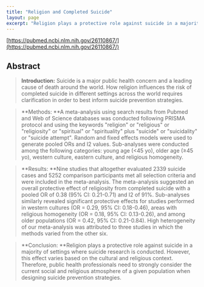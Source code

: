 ```yaml
---
title: "Religion and Completed Suicide"
layout: page
excerpt: "Religion plays a protective role against suicide in a majority of settings where suicide research is conducted. However, this effect varies based on the cultural and religious context. Therefore, public health professionals need to strongly consider the current social and religious atmosphere of a given population when designing suicide prevention strategies."
---
```


[https://pubmed.ncbi.nlm.nih.gov/26110867/](https://pubmed.ncbi.nlm.nih.gov/26110867/)
## Abstract

> **Introduction:** Suicide is a major public health concern and a leading cause of death around the world. How religion influences the risk of completed suicide in different settings across the world requires clarification in order to best inform suicide prevention strategies.

> **Methods:&nbsp;**A meta-analysis using search results from Pubmed and Web of Science databases was conducted following PRISMA protocol and using the keywords "religion" or "religious" or "religiosity" or "spiritual" or "spirituality" plus "suicide" or "suicidality" or "suicide attempt". Random and fixed effects models were used to generate pooled ORs and I2 values. Sub-analyses were conducted among the following categories: young age (&lt;45 yo), older age (≥45 yo), western culture, eastern culture, and religious homogeneity.


> **Results:&nbsp;**Nine studies that altogether evaluated 2339 suicide cases and 5252 comparison participants met all selection criteria and were included in the meta-analysis. The meta-analysis suggested an overall protective effect of religiosity from completed suicide with a pooled OR of 0.38 (95% CI: 0.21-0.71) and I2 of 91%. Sub-analyses similarly revealed significant protective effects for studies performed in western cultures (OR = 0.29, 95% CI: 0.18-0.46), areas with religious homogeneity (OR = 0.18, 95% CI: 0.13-0.26), and among older populations (OR = 0.42, 95% CI: 0.21-0.84). High heterogeneity of our meta-analysis was attributed to three studies in which the methods varied from the other six.


> **Conclusion:&nbsp;**Religion plays a protective role against suicide in a majority of settings where suicide research is conducted. However, this effect varies based on the cultural and religious context. Therefore, public health professionals need to strongly consider the current social and religious atmosphere of a given population when designing suicide prevention strategies.



